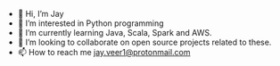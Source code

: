 - 👋 Hi, I’m Jay
- 👀 I’m interested in Python programming
- 🌱 I’m currently learning Java, Scala, Spark and AWS.
- 💞️ I’m looking to collaborate on open source projects related to these.
- 📫 How to reach me jay.veer1@protonmail.com

<!---
jayhere1/jayhere1 is a ✨ special ✨ repository because its `README.md` (this file) appears on your GitHub profile.
You can click the Preview link to take a look at your changes.
--->
